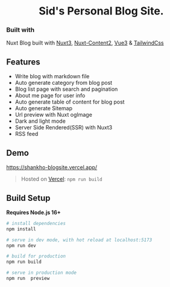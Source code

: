 <p align="center">
  <a href="https://shankho-blogsite.vercel.app/" target="_blank">
  </a>
</p>

<h1 align="center">Sid's Personal Blog Site.</h1>

### Built with


Nuxt Blog built with [Nuxt3](https://nuxt.com), [Nuxt-Content2](https://content.nuxtjs.org/blog/announcing-v2/), [Vue3](https://vuejs.org) & [TailwindCss](https://tailwindcss.com/)

## Features

- Write blog with markdown file
- Auto generate category from blog post
- Blog list page with search and pagination
- About me page for user info
- Auto generate table of content for blog post
- Auto generate Sitemap
- Url preview with Nuxt ogImage
- Dark and light mode
- Server Side Rendered(SSR) with Nuxt3
- RSS feed

## Demo

https://shankho-blogsite.vercel.app/

> Hosted on [Vercel](https://vercel.com/): `npm run build`

## Build Setup

**Requires Node.js 16+**

```bash
# install dependencies
npm install

# serve in dev mode, with hot reload at localhost:5173
npm run dev

# build for production
npm run build

# serve in production mode
npm run  preview

```
